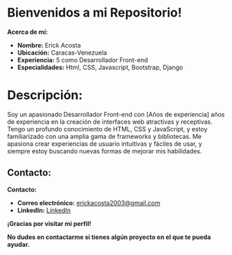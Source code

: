 # Bienvenidos a mi Repositorio!

**Acerca de mí:**

-   **Nombre:** Erick Acosta
-   **Ubicación:** Caracas-Venezuela
-   **Experiencia:** 5 como Desarrollador Front-end
-   **Especialidades:** Html, CSS, Javascript, Bootstrap, Django



# **Descripción:**



Soy un apasionado Desarrollador Front-end con [Años de experiencia] años de experiencia en la creación de interfaces web atractivas y receptivas. Tengo un profundo conocimiento de HTML, CSS y JavaScript, y estoy familiarizado con una amplia gama de frameworks y bibliotecas. Me apasiona crear experiencias de usuario intuitivas y fáciles de usar, y siempre estoy buscando nuevas formas de mejorar mis habilidades.

## **Contacto:**


**Contacto:**

-   **Correo electrónico:** erickacosta2003@gmail.com
-   **LinkedIn:** [LinkedIn](https://www.linkedin.com/authwall?trk=bf&trkInfo=AQFjUuv5vyyhbQAAAY2WLhkg4lshlXI9mHWWptkQTgGVmROXRD89xsCUXTwR4FJoDsiJj6iHB7vDH9qLQw1l7JlBQI-_Vc7kd5TssDqxKRpjp0cHVXUZ0-OrLyKBVF_0SMDMedo=&original_referer=&sessionRedirect=https://www.linkedin.com/in/erick-alexander-acosta-cavalieri-393986125/)


**¡Gracias por visitar mi perfil!**

**No dudes en contactarme si tienes algún proyecto en el que te pueda ayudar.**
